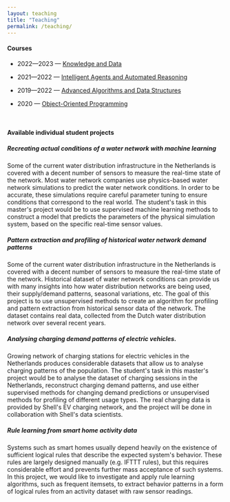 ```yaml
---
layout: teaching
title: "Teaching"
permalink: /teaching/
---
```


<h4 class="fw-bold border-bottom pb-3 mb-5">Courses</h4>

- 2022—2023 — [Knowledge and Data](https://studiegids.uva.nl/xmlpages/page/2022-2023/zoek-vak/vak/99012)

- 2021—2022 — [Intelligent Agents and Automated Reasoning](https://www.rug.nl/ocasys/fwn/vak/show?code=WBCS041-05)
- 2019—2022 — [Advanced Algorithms and Data Structures](https://www.rug.nl/ocasys/rug//vak/show?code=WBCS009-05)
- 2020 — [Object-Oriented Programming](https://www.rug.nl/ocasys/fwn/vak/show?code=WBCS028-05)

<br />

<h4 class="fw-bold border-bottom pb-3 mb-5">Available individual student projects</h4>

##### **Recreating actual conditions of a water network with machine learning** 

Some of the current water distribution infrastructure in the Netherlands is covered with a decent number of sensors to measure the real-time state of the network. Most water network companies use physics-based water network simulations to predict the water network conditions. In order to be accurate, these simulations require careful parameter tuning to ensure conditions that correspond to the real world. The student's task in this master's project would be to use supervised machine learning methods to construct a model that predicts the parameters of the physical simulation system, based on the specific real-time sensor values.

##### **Pattern extraction and profiling of historical water network demand patterns**

Some of the current water distribution infrastructure in the Netherlands is covered with a decent number of sensors to measure the real-time state of the network. Historical dataset of water network conditions can provide us with many insights into how water distribution networks are being used, their supply/demand patterns, seasonal variations, etc. The goal of this project is to use unsupervised methods to create an algorithm for profiling and pattern extraction from historical sensor data of the network.
The dataset contains real data, collected from the Dutch water distribution network over several recent years.

##### **Analysing charging demand patterns of electric vehicles.**

Growing network of charging stations for electric vehicles in the Netherlands produces considerable datasets that allow us to analyse charging patterns of the population. The student's task in this master's project would be to analyse the dataset of charging sessions in the Netherlands, reconstruct charging demand patterns, and use either supervised methods for changing demand predictions or unsupervised methods for profiling of different usage types. The real charging data is provided by Shell's EV charging network, and the project will be done in collaboration with Shell's data scientists.

##### **Rule learning from smart home activity data**

Systems such as smart homes usually depend heavily on the existence of sufficient logical rules that describe the expected system's behavior. These rules are largely designed manually (e.g. IFTTT rules), but this requires considerable effort and prevents further mass acceptance of such systems. In this project, we would like to investigate and apply rule learning algorithms, such as frequent itemsets, to extract behavior patterns in a form of logical rules from an activity dataset with raw sensor readings.

<br />

<!-- <h4 class="fw-bold border-bottom pb-3 mb-5">Individual Supervision</h4>

##### **PhD**

- C.H. Truong (ongoing), "Deep Learning Models for Water Network Monitoring"
- A. Tello (ongoing), “Towards Cognitive Digital Twins: Knowledge Graphs and Associative Learning for high-level activities recognition in Smart Environments”
- M. Hadadian (ongoing) “Microservices for evolutionary changes in Data Analysis”
- M. Lotfian Delouee (ongoing) “Event-Based Systems Meeting User Requirements in the Internet of Things”

##### **Master Thesis**

- R. Riesebos (2021), “Smartphone-based real-time indoor positioning using BLE beacons”
- K. Al-Saudi (2021), “Energy Consumption Patterns and Load Forecasting with Profiled CNN-LSTM Networks”
- Yang Yuanzhe (2014), "Modeling and Reasoning in Context Aware Smart Environments”

##### **Bachelor Thesis**

- M. Assaf (2022), “Automated Planning of Data Processing Pipelines”
- H. Quaicoe (2022), “Gaining Insights from EV Charging Reviews Using Natural Language Processing”
- H. Wang (2022), “Analysis and Predictive Modelling of Network-wide EV Charging Patterns”
- D. Rigoni (2022), “Digital Twins for Scientific Experiments”
- D.J. Pot (2022), “Analysing Redundant Exploration of Parallel Search Algorithms”
- J.M. Hartsuiker (2021), "Automating University Exam Timetabling using Minizinc"
- M.H. Ramchand (2021), "An Overview of Microservice Architectures and their Key Drivers"
- J. Plantinga (ongoing), "Dynamic Cost Allocation in Human-Assisted Energy Saving Systems"
- F. Prins (2020), "Energy Consumption Patterns Profiling and Similarity Inference"
- J. Heersink (2020), "Non-intrusive appliance load monitoring using breakpoint identification and external features"
- R. Catarambol (2020), "Digital Twins: A Study on Clustering the Rooms of a Smart Building Based on Sensor Data"
- R. Terinathe (2020), "Low Complexity Indoor Movement Tracking Using Bluetooth Low Energy"
- S. Boranbayeva (2020), "Human-assisted Smart Environments"
- T. Titherington (2020), "Mobility traces analysis: Studying mobility patterns, allowing insight into the operation of a smart city."
- L. de Boer (2012), “Smart office user-defined rules control.”
 -->